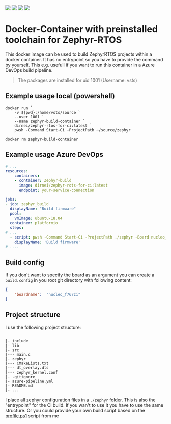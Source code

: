 
[![](https://img.shields.io/docker/v/dirnei/zephyr-rtos-for-ci?style=for-the-badge)](https://cloud.docker.com/repository/docker/dirnei/zephyr-rtos-for-ci/ "View on Docker Hub")
[![](https://img.shields.io/docker/image-size/dirnei/zephyr-rtos-for-ci/latest?style=for-the-badge)](https://cloud.docker.com/repository/docker/dirnei/zephyr-rtos-for-ci/ "View on Docker Hub")
[![](https://img.shields.io/docker/pulls/dirnei/zephyr-rtos-for-ci?style=for-the-badge)](https://cloud.docker.com/repository/docker/dirnei/zephyr-rtos-for-ci/ "View on Docker Hub")
[![](https://img.shields.io/github/license/dirnei/zephyr-rtos-docker-for-ci?style=for-the-badge)](https://cloud.docker.com/repository/docker/dirnei/zephyr-rtos-for-ci/ "View on Docker Hub")

# Docker-Container with preinstalled toolchain for Zephyr-RTOS

This docker image can be used to build ZephyrRTOS projects within a docker container. It has no entrypoint so you have to provide the command by yourself. This e.g. usefull if you want to run this container in a Azure DevOps build pipeline.

> The packages are installed for uid 1001 (Username: vsts)

## Example usage local (powershell)

```docker
docker run `
    -v ${pwd}:/home/vsts/source `
    --user 1001 `
    --name zephyr-build-container `
    dirnei/zephyr-rtos-for-ci:latest `
    pwsh -Command Start-Ci -ProjectPath ~/source/zephyr

docker rm zephyr-build-container
```

## Example usage Azure DevOps

```yml
# ...
resources:
    containers:
    - container: Zephyr-build
      image: dirnei/zephyr-rots-for-ci:latest
      endpoint: your-service-connection

jobs:
- job: zephyr_build
  displayName: "Build firmware"
  pool:
    vmImage: ubuntu-18.04
  container: platformio
  steps:
# ...
  - script: pwsh -Command Start-Ci -ProjectPath ./zephyr -Board nucleo_f767zi
    displayName: 'Build firmware'
# ....
```

## Build config

If you don't want to specify the board as an argument you can create a ```build.config``` in you root git directory with following content:

```json
{
    "boardname":  "nucleo_f767zi"
}
```

## Project structure

I use the following project structure:

```

|- include
|- lib
|- src
|--- main.c
|- zephyr
|--- CMakeLists.txt
|--- dt_overlay.dts
|--- zephyr_kernel.conf
|- .gitignore
|- azure-pipeline.yml
|- README.md
|- ...

```

I place all zephyr configuration files in a ```./zephyr``` folder. This is also the "entrypoint" for the CI build. If you wan't to use it you have to use the same structure. Or you could provide your own build script based on the [profile.ps1](/profile.ps1) script from me